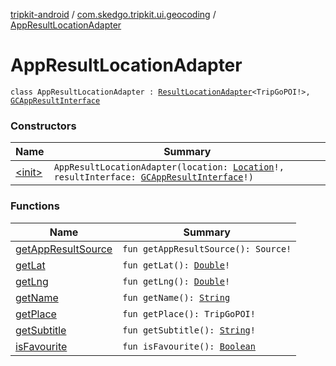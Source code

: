 [tripkit-android](../../index.md) / [com.skedgo.tripkit.ui.geocoding](../index.md) / [AppResultLocationAdapter](./index.md)

# AppResultLocationAdapter

`class AppResultLocationAdapter : `[`ResultLocationAdapter`](../-result-location-adapter/index.md)`<TripGoPOI!>, `[`GCAppResultInterface`](../../com.skedgo.geocoding.agregator/-g-c-app-result-interface/index.md)

### Constructors

| Name | Summary |
|---|---|
| [&lt;init&gt;](-init-.md) | `AppResultLocationAdapter(location: `[`Location`](../../com.skedgo.android.common.model/-location/index.md)`!, resultInterface: `[`GCAppResultInterface`](../../com.skedgo.geocoding.agregator/-g-c-app-result-interface/index.md)`!)` |

### Functions

| Name | Summary |
|---|---|
| [getAppResultSource](get-app-result-source.md) | `fun getAppResultSource(): Source!` |
| [getLat](get-lat.md) | `fun getLat(): `[`Double`](https://kotlinlang.org/api/latest/jvm/stdlib/kotlin/-double/index.html)`!` |
| [getLng](get-lng.md) | `fun getLng(): `[`Double`](https://kotlinlang.org/api/latest/jvm/stdlib/kotlin/-double/index.html)`!` |
| [getName](get-name.md) | `fun getName(): `[`String`](https://kotlinlang.org/api/latest/jvm/stdlib/kotlin/-string/index.html) |
| [getPlace](get-place.md) | `fun getPlace(): TripGoPOI!` |
| [getSubtitle](get-subtitle.md) | `fun getSubtitle(): `[`String`](https://kotlinlang.org/api/latest/jvm/stdlib/kotlin/-string/index.html)`!` |
| [isFavourite](is-favourite.md) | `fun isFavourite(): `[`Boolean`](https://kotlinlang.org/api/latest/jvm/stdlib/kotlin/-boolean/index.html) |
